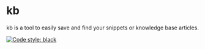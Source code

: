 # kb
kb is a tool to easily save and find your snippets or knowledge base articles.

[![Code style: black](https://img.shields.io/badge/code%20style-black-000000.svg)](https://github.com/psf/black)

